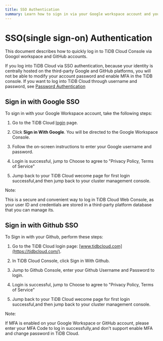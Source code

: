 ```yaml
---
title: SSO Authentication
summary: Learn how to sign in via your Google workspace account and your Github Accounts in TiDB Cloud Web console.
---
```

# SSO(single sign-on) Authentication

This document describes how to quickly log in to TiDB Cloud Console via Googol workspace and GitHub accounts. 

If you log into TiDB Cloud via SSO authentication, because your identity is centrally hosted on the third-party Google and GitHub platforms, you will not be able to modify your account password and enable MFA in the TiDB console. If you want to log into TiDB Cloud through username and password, see [Password Authentication](/tidb-cloud/tidb-cloud-password-authentication.md)

## Sign in with Google SSO 

To sign in with your Google Workspace account, take the following steps:

1. Go to the TiDB Cloud [login](https://tidbcloud.com/) page.

2. Click **Sign in With Google**. You will be directed to the Google Workspace Console.

3. Follow the on-screen instructions to enter your Google username and password. 

4. Login is successful, jump to Choose to agree to "Privacy Policy, Terms of Service"

5. Jump back to your TiDB Cloud wecome page for first login successful,and then jump back to your cluster management console.

Note:

This is a secure and convenient way to log in TiDB Cloud Web Console, as your user ID and credentials are stored in a third-party platform database that you can manage its.

## Sign in with Github SSO

To Sign in with your Github, perform these steps:

1. Go to the TiDB Cloud login page: [www.tidbcloud.com](https://tidbcloud.com/).

2. In TiDB Cloud Console, click Sign in With Github.

3. Jump to Github Console, enter your Github Username and Password to login.

4. Login is successful, jump to Choose to agree to "Privacy Policy, Terms of Service"

5. Jump back to your TiDB Cloud wecome page for first login successful,and then jump back to your cluster management console.

Note:

If MFA is enabled on your Google Workspace or GitHub account, please enter your MFA Code to log in successfully,and don't support enable MFA and change password in TiDB Cloud.